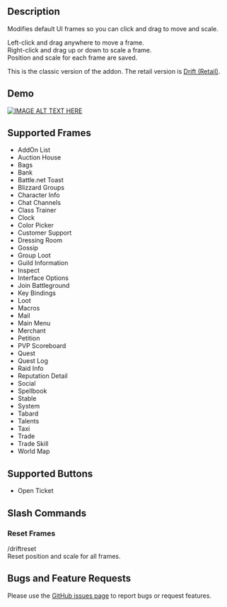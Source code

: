 ## Description
Modifies default UI frames so you can click and drag to move and scale.

Left-click and drag anywhere to move a frame.  
Right-click and drag up or down to scale a frame.  
Position and scale for each frame are saved.

This is the classic version of the addon. The retail version is [Drift (Retail)](https://www.curseforge.com/wow/addons/drift).

## Demo
[![IMAGE ALT TEXT HERE](http://img.youtube.com/vi/giUjFml4eJ8/0.jpg)](http://www.youtube.com/watch?v=giUjFml4eJ8)

## Supported Frames
- AddOn List
- Auction House
- Bags
- Bank
- Battle.net Toast
- Blizzard Groups
- Character Info
- Chat Channels
- Class Trainer
- Clock
- Color Picker
- Customer Support
- Dressing Room
- Gossip
- Group Loot
- Guild Information
- Inspect
- Interface Options
- Join Battleground
- Key Bindings
- Loot
- Macros
- Mail
- Main Menu
- Merchant
- Petition
- PVP Scoreboard
- Quest
- Quest Log
- Raid Info
- Reputation Detail
- Social
- Spellbook
- Stable
- System
- Tabard
- Talents
- Taxi
- Trade
- Trade Skill
- World Map

## Supported Buttons
- Open Ticket

## Slash Commands

### Reset Frames
/driftreset  
Reset position and scale for all frames.

## Bugs and Feature Requests
Please use the [GitHub issues page](https://github.com/jaredbwasserman/Drift/issues) to report bugs or request features.